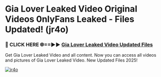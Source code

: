 # Gia Lover Leaked Video Original Videos 0nlyFans Leaked - Files Updated! (jr4o)

<h3>🔴 CLICK HERE 🌐==►► <a href="https://tinyurl.com/x26r9saj" rel="nofollow">Gia Lover Leaked Video Updated Files</a></h3>

Get Gia Lover Leaked Video and all content. Now you can access all videos and pictures of Gia Lover Leaked Video. New Updated Files 2025!

[![jr4o](https://i.imgur.com/LkgZPqh.gif)](https://tinyurl.com/x26r9saj)
